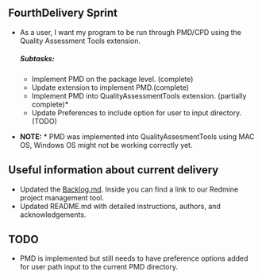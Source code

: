 ## FourthDelivery Sprint

* As a user, I want my program to be run through PMD/CPD using the Quality Assessment Tools extension.<br />
  ##### Subtasks:
  * Implement PMD on the package level. (complete)
  * Update extension to implement PMD.(complete)
  * Implement PMD into QualityAssessmentTools extension. (partially complete)*
  * Update Preferences to include option for user to input directory. (TODO)
  
* **NOTE:** * PMD was implemented into QualityAssesmentTools using MAC OS, Windows OS might not be working correctly yet.

## Useful information about current delivery
* Updated the [Backlog.md](https://github.com/SoftwareExtensionRenovators/QualityAssessmentTools/tree/FourthDelivery/documents/Backlog.md). Inside you can find a link to our Redmine project management tool.
* Updated README.md with detailed instructions, authors, and acknowledgements.


## TODO
* PMD is implemented but still needs to have preference options added for user path input to the current PMD directory.
